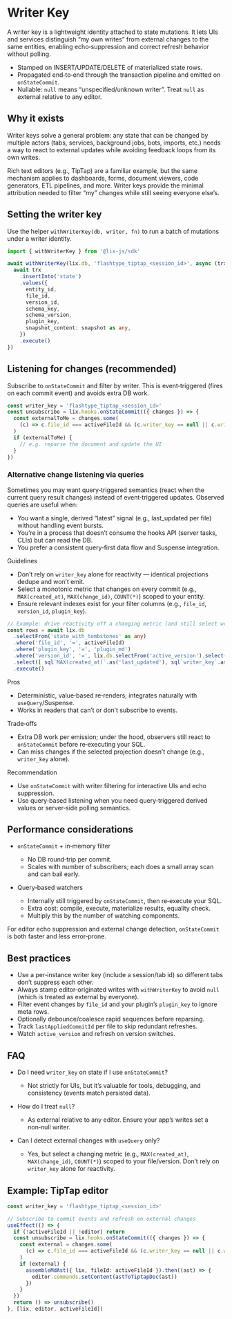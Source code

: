 # Writer Key

A writer key is a lightweight identity attached to state mutations. It lets UIs and services distinguish “my own writes” from external changes to the same entities, enabling echo‑suppression and correct refresh behavior without polling.

- Stamped on INSERT/UPDATE/DELETE of materialized state rows.
- Propagated end‑to‑end through the transaction pipeline and emitted on `onStateCommit`.
- Nullable: `null` means “unspecified/unknown writer”. Treat `null` as external relative to any editor.

## Why it exists

Writer keys solve a general problem: any state that can be changed by multiple actors (tabs, services, background jobs, bots, imports, etc.) needs a way to react to external updates while avoiding feedback loops from its own writes. 

Rich text editors (e.g., TipTap) are a familiar example, but the same mechanism applies to dashboards, forms, document viewers, code generators, ETL pipelines, and more. Writer keys provide the minimal attribution needed to filter “my” changes while still seeing everyone else’s.

## Setting the writer key

Use the helper `withWriterKey(db, writer, fn)` to run a batch of mutations under a writer identity.

```ts
import { withWriterKey } from '@lix-js/sdk'

await withWriterKey(lix.db, 'flashtype_tiptap_<session_id>', async (trx) => {
  await trx
    .insertInto('state')
    .values({
      entity_id,
      file_id,
      version_id,
      schema_key,
      schema_version,
      plugin_key,
      snapshot_content: snapshot as any,
    })
    .execute()
})
```

## Listening for changes (recommended)

Subscribe to `onStateCommit` and filter by writer. This is event‑triggered (fires on each commit event) and avoids extra DB work.

```ts
const writer_key = 'flashtype_tiptap_<session_id>'
const unsubscribe = lix.hooks.onStateCommit(({ changes }) => {
  const externalToMe = changes.some(
    (c) => c.file_id === activeFileId && (c.writer_key == null || c.writer_key !== writer_key)
  )
  if (externalToMe) {
    // e.g. reparse the document and update the UI
  }
})
```


### Alternative change listening via queries

Sometimes you may want query‑triggered semantics (react when the current query result changes) instead of event‑triggered updates. Observed queries are useful when:

- You want a single, derived “latest” signal (e.g., last_updated per file) without handling event bursts.
- You’re in a process that doesn’t consume the hooks API (server tasks, CLIs) but can read the DB.
- You prefer a consistent query‑first data flow and Suspense integration.

Guidelines
- Don’t rely on `writer_key` alone for reactivity — identical projections dedupe and won’t emit.
- Select a monotonic metric that changes on every commit (e.g., `MAX(created_at)`, `MAX(change_id)`, `COUNT(*)`) scoped to your entity.
- Ensure relevant indexes exist for your filter columns (e.g., `file_id`, `version_id`, `plugin_key`).

```ts
// Example: drive reactivity off a changing metric (and still select writer_key if useful)
const rows = await lix.db
  .selectFrom('state_with_tombstones' as any)
  .where('file_id', '=', activeFileId)
  .where('plugin_key', '=', 'plugin_md')
  .where('version_id', '=', lix.db.selectFrom('active_version').select('version_id'))
  .select([ sql`MAX(created_at)`.as('last_updated'), sql`writer_key`.as('writer_key') ])
  .execute()
```

Pros
- Deterministic, value‑based re‑renders; integrates naturally with `useQuery`/Suspense.
- Works in readers that can’t or don’t subscribe to events.

Trade‑offs
- Extra DB work per emission; under the hood, observers still react to `onStateCommit` before re‑executing your SQL.
- Can miss changes if the selected projection doesn’t change (e.g., `writer_key` alone).

Recommendation
- Use `onStateCommit` with writer filtering for interactive UIs and echo suppression.
- Use query‑based listening when you need query‑triggered derived values or server‑side polling semantics.

## Performance considerations

- `onStateCommit` + in‑memory filter
  - No DB round‑trip per commit.
  - Scales with number of subscribers; each does a small array scan and can bail early.

- Query‑based watchers
  - Internally still triggered by `onStateCommit`, then re‑execute your SQL.
  - Extra cost: compile, execute, materialize results, equality check.
  - Multiply this by the number of watching components.

For editor echo suppression and external change detection, `onStateCommit` is both faster and less error‑prone.

## Best practices

- Use a per‑instance writer key (include a session/tab id) so different tabs don’t suppress each other.
- Always stamp editor‑originated writes with `withWriterKey` to avoid `null` (which is treated as external by everyone).
- Filter event changes by `file_id` and your plugin’s `plugin_key` to ignore meta rows.
- Optionally debounce/coalesce rapid sequences before reparsing.
- Track `lastAppliedCommitId` per file to skip redundant refreshes.
- Watch `active_version` and refresh on version switches.

## FAQ

- Do I need `writer_key` on state if I use `onStateCommit`?
  - Not strictly for UIs, but it’s valuable for tools, debugging, and consistency (events match persisted data).

- How do I treat `null`?
  - As external relative to any editor. Ensure your app’s writes set a non‑null writer.

- Can I detect external changes with `useQuery` only?
  - Yes, but select a changing metric (e.g., `MAX(created_at)`, `MAX(change_id)`, `COUNT(*)`) scoped to your file/version. Don’t rely on `writer_key` alone for reactivity.

## Example: TipTap editor

```ts
const writer_key = 'flashtype_tiptap_<session_id>'

// Subscribe to commit events and refresh on external changes
useEffect(() => {
  if (!activeFileId || !editor) return
  const unsubscribe = lix.hooks.onStateCommit(({ changes }) => {
    const external = changes.some(
      (c) => c.file_id === activeFileId && (c.writer_key == null || c.writer_key !== writer_key)
    )
    if (external) {
      assembleMdAst({ lix, fileId: activeFileId }).then((ast) => {
        editor.commands.setContent(astToTiptapDoc(ast))
      })
    }
  })
  return () => unsubscribe()
}, [lix, editor, activeFileId])

```
